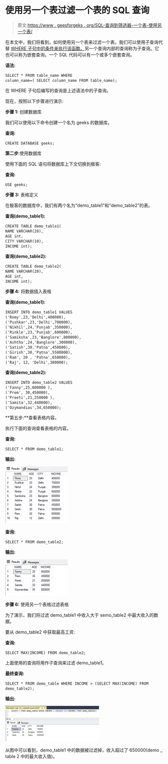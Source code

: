 # 使用另一个表过滤一个表的 SQL 查询

> 原文:[https://www . geesforgeks . org/SQL-查询到筛选器-一个表-使用另一个表/](https://www.geeksforgeeks.org/sql-query-to-filter-a-table-using-another-table/)

在本文中，我们将看到，如何使用另一个表来过滤一个表。我们可以使用子查询代替 [WHERE 子句中的条件来执行该函数。](https://www.geeksforgeeks.org/sql-where-clause/)另一个查询内部的查询称为子查询。它也可以称为嵌套查询。一个 SQL 代码可以有一个或多个嵌套查询。

**语法:**

```
SELECT * FROM table_name WHERE
column_name=( SELECT column_name FROM table_name);
```

在 WHERE 子句后编写的查询是上述语法中的子查询。

现在，按照以下步骤进行演示:

**步骤 1:** 创建数据库

我们可以使用以下命令创建一个名为 geeks 的数据库。

**查询:**

```
CREATE DATABASE geeks;
```

**第二步**:使用数据库

使用下面的 SQL 语句将数据库上下文切换到极客:

**查询:**

```
USE geeks;
```

**步骤 3:** 表格定义

在极客的数据库中，我们有两个名为“demo_table1”和“demo_table2”的表。

**查询(demo_table1):**

```
CREATE TABLE demo_table1(
NAME VARCHAR(20),
AGE int,
CITY VARCHAR(10),
INCOME int);
```

**查询(demo_table2):**

```
CREATE TABLE demo_table2(
NAME VARCHAR(20),
AGE int,
INCOME int);
```

**步骤 4:** 将数据插入表格

**查询(demo_table1):**

```
INSERT INTO demo_table1 VALUES
('Romy',23,'Delhi',400000),
('Pushkar',23,'Delhi',700000),
('Nikhil',24,'Punjab',350000),
('Rinkle',23,'Punjab',600000),
('Samiksha',23,'Banglore',800000),
('Ashtha',24,'Banglore',300000),
('Satish',30,'Patna',450000),
('Girish',30,'Patna',5500000),
('Ram', 20 , 'Patna',650000),
('Raj', 12, 'Delhi',380000);
```

**查询(demo_table2):**

```
INSERT INTO demo_table2 VALUES
('Fanny',25,600000 ),
('Prem', 30,450000),
('Preeti',21,250000 ),
('Samita',32,440000),
('Ozymandias',34,650000);
```

**第五步:**查看表格内容。

执行下面的查询查看表格的内容。

**查询:**

```
SELECT * FROM demo_table1;
```

**输出:**

![](img/bb034167c836bd08fd1f1e2e486b7e90.png)

**查询:**

```
SELECT * FROM demo_table2;
```

**输出:**

![](img/cdf301e180ef57cd767026df66e45493.png)

**步骤 6:** 使用另一个表格过滤表格

为了演示，我们将过滤 demo_table1 中收入大于 semo_table2 中最大收入的数据。

要从 demo_table2 中获取最高工资:

**查询:**

```
SELECT MAX(INCOME) FROM demo_table2;
```

上面使用的查询将用作子查询来过滤 demo_table1。

**最终查询:**

```
SELECT * FROM demo_table WHERE INCOME > (SELECT MAX(INCOME) FROM demo_table2);
```

**输出:**

![](img/ab292b8dc0cd2ab37f16e933863d6374.png)

从图中可以看到，demo_table1 中的数据被过滤掉，收入超过了 650000(demo _ table 2 中的最大收入值)。